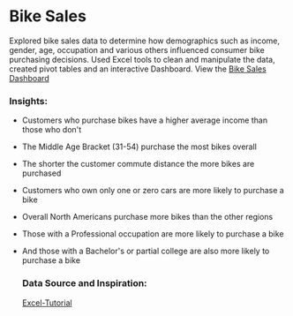 #  Bike Sales 

Explored bike sales data to determine how demographics such as income, gender, age, occupation and various others influenced consumer bike purchasing decisions. Used Excel tools to clean and manipulate the data, created pivot tables and an interactive Dashboard. View the [Bike Sales Dashboard](https://1drv.ms/x/s!AnML4tgV0jQmgpJ59qHvaRUE9mLliA) 

### Insights: 

- Customers who purchase bikes have a higher average income than those who don't 
- The Middle Age Bracket (31-54) purchase the most bikes overall 
- The shorter the customer commute distance the more bikes are purchased 
- Customers who own only one or zero cars are more likely to purchase a bike 
- Overall North Americans purchase more bikes than the other regions 
- Those with a Professional occupation are more likely to purchase a bike 
- And those with a Bachelor's or partial college are also more likely to purchase a bike 

  ### Data Source and Inspiration: 
  [Excel-Tutorial](https://github.com/AlexTheAnalyst/Excel-Tutorial/blob/main/Excel%20Project%20Dataset.xlsx)  
